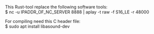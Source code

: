 This Rust-tool replace the following software tools:<br>
$ nc -u IPADDR_OF_NC_SERVER 8888 | aplay -t raw -f S16_LE -r 48000

For compiling need this C header file:<br>
$ sudo apt install libasound-dev
